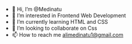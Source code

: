 - 👋 Hi, I’m @Medinatu
- 👀 I’m interested in Frontend Web Development 
- 🌱 I’m currently learning HTML and CSS
- 💞️ I’m looking to collaborate on Css
- 📫 How to reach me alimedinatu1@gmail.com

<!---
Medinatu/Medinatu is a ✨ special ✨ repository because its `README.md` (this file) appears on your GitHub profile.
You can click the Preview link to take a look at your changes.
--->

